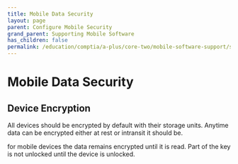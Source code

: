 ```yaml
---
title: Mobile Data Security
layout: page
parent: Configure Mobile Security
grand_parent: Supporting Mobile Software
has_children: false
permalink: /education/comptia/a-plus/core-two/mobile-software-support/security/data/
---
```


# Mobile Data Security

## Device Encryption

All devices should be encrypted by default with their storage units. Anytime data can be encrypted either at rest or intransit it should be.

for mobile devices the data remains encrypted until it is read. Part of the key is not unlocked until the device is unlocked.